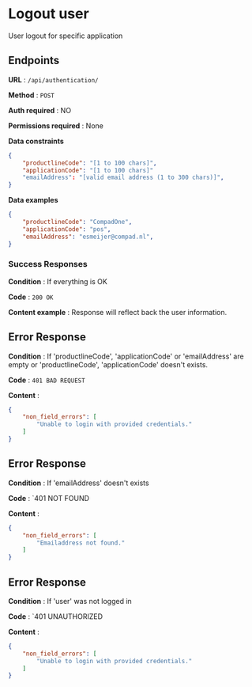 
# Logout user
User logout for specific application 


## Endpoints

**URL** : `/api/authentication/`

**Method** : `POST`

**Auth required** : NO

**Permissions required** : None

**Data constraints**

```json
{
    "productlineCode": "[1 to 100 chars]",
    "applicationCode": "[1 to 100 chars]"
    "emailAddress": "[valid email address (1 to 300 chars)]",
}
```


**Data examples**

```json
{   
    "productlineCode": "CompadOne",
    "applicationCode": "pos",
    "emailAddress": "esmeijer@compad.nl",
}
```


### Success Responses

**Condition** :  If everything is OK 

**Code** : `200 OK`

**Content example** : Response will reflect back the user information.

## Error Response

**Condition** : If 'productlineCode', 'applicationCode' or 'emailAddress' are empty or 'productlineCode', 'applicationCode' doesn't exists.

**Code** : `401 BAD REQUEST`

**Content** :

```json
{
    "non_field_errors": [
        "Unable to login with provided credentials."
    ]
}
```

## Error Response

**Condition** : If 'emailAddress' doesn't exists

**Code** : `401 NOT FOUND

**Content** :

```json
{
    "non_field_errors": [
        "Emailaddress not found."
    ]
}
```

## Error Response

**Condition** : If 'user' was not logged in

**Code** : `401 UNAUTHORIZED

**Content** :

```json
{
    "non_field_errors": [
        "Unable to login with provided credentials."
    ]
}
```
